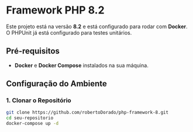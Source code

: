 # Framework PHP 8.2

Este projeto está na versão **8.2** e está configurado para rodar com **Docker**. O PHPUnit já está configurado para testes unitários.

## Pré-requisitos

- **Docker** e **Docker Compose** instalados na sua máquina.

## Configuração do Ambiente

### 1. Clonar o Repositório

```bash
git clone https://github.com/robertoDorado/php-framework-8.git
cd seu-repositorio
docker-compose up -d